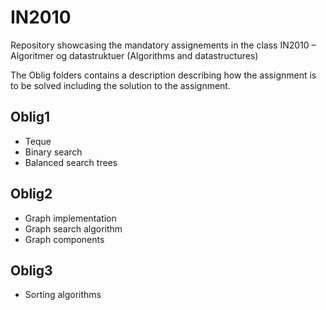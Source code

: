 # IN2010

Repository showcasing the mandatory assignements in the class IN2010 – Algoritmer og datastruktuer (Algorithms and datastructures)

The Oblig folders contains a description describing how the assignment is to be solved including the solution to the assignment.

## Oblig1
  - Teque
  - Binary search
  - Balanced search trees

## Oblig2
  - Graph implementation
  - Graph search algorithm
  - Graph components

## Oblig3
  - Sorting algorithms
